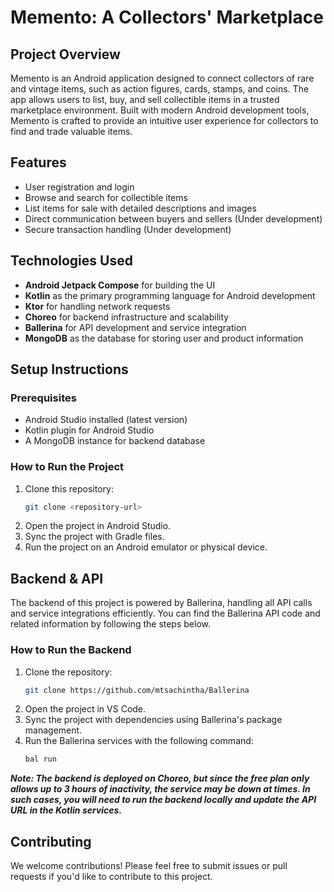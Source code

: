 # **Memento: A Collectors' Marketplace**

## Project Overview
Memento is an Android application designed to connect collectors of rare and vintage items, such as action figures, cards, stamps, and coins. The app allows users to list, buy, and sell collectible items in a trusted marketplace environment. Built with modern Android development tools, Memento is crafted to provide an intuitive user experience for collectors to find and trade valuable items.

## Features
- User registration and login
- Browse and search for collectible items
- List items for sale with detailed descriptions and images
- Direct communication between buyers and sellers (Under development)
- Secure transaction handling (Under development)

## Technologies Used
- **Android Jetpack Compose** for building the UI
- **Kotlin** as the primary programming language for Android development
- **Ktor** for handling network requests
- **Choreo** for backend infrastructure and scalability
- **Ballerina** for API development and service integration
- **MongoDB** as the database for storing user and product information

## Setup Instructions

### Prerequisites
- Android Studio installed (latest version)
- Kotlin plugin for Android Studio
- A MongoDB instance for backend database

### How to Run the Project
1. Clone this repository:
    ```bash
    git clone <repository-url>
    ```
2. Open the project in Android Studio.
3. Sync the project with Gradle files.
4. Run the project on an Android emulator or physical device.

## Backend & API
The backend of this project is powered by Ballerina, handling all API calls and service integrations efficiently. You can find the Ballerina API code and related information by following the steps below.

### How to Run the Backend

1. Clone the repository:
    ```bash
    git clone https://github.com/mtsachintha/Ballerina
    ```
2. Open the project in VS Code.
3. Sync the project with dependencies using Ballerina's package management.
4. Run the Ballerina services with the following command:
    ```bash
    bal run
    ```

***Note: The backend is deployed on Choreo, but since the free plan only allows up to 3 hours of inactivity, the service may be down at times. In such cases, you will need to run the backend locally and update the API URL in the Kotlin services.***

## Contributing
We welcome contributions! Please feel free to submit issues or pull requests if you'd like to contribute to this project.
